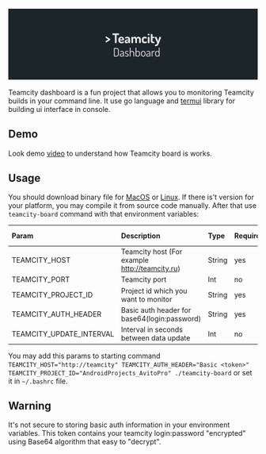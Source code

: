 [![Teamcity board](https://raw.githubusercontent.com/dimorinny/teamcity-board/master/art/logo.png)](https://www.youtube.com/watch?v=STNvU7Z1z5c)

Teamcity dashboard is a fun project that allows you to monitoring Teamcity builds in your command line. It use go language and [termui](https://github.com/gizak/termui) library for building ui interface in console.

## Demo
Look demo [video](https://www.youtube.com/watch?v=STNvU7Z1z5c) to understand how Teamcity board is works.

## Usage
You should download binary file for [MacOS](https://github.com/dimorinny/teamcity-board/releases/download/0.1/darwin-x64.tar.gz) or [Linux](https://github.com/dimorinny/teamcity-board/releases/download/0.1/linux-x64.tar.gz). If there is't version for your platform, you may compile it from source code manually. After that use `teamcity-board` command with that environment variables:

| Param                      |      Description                                       | Type    |  Required | Default Value |
|:---------------------------|:-------------------------------------------------------|:--------|:----------|:--------------|
| TEAMCITY\_HOST             | Teamcity host (For example http://teamcity.ru)         | String  | yes       | no            |
| TEAMCITY\_PORT             | Teamcity port                                          | Int     | no        | 8111          |
| TEAMCITY\_PROJECT\_ID      | Project id which you want to monitor                   | String  | yes       | no            |
| TEAMCITY\_AUTH\_HEADER     | Basic auth header for base64(login:password)           | String  | yes       | no            |
| TEAMCITY\_UPDATE\_INTERVAL | Interval in seconds between data update                | Int     | no        | 15            |

You may add this params to starting command
```TEAMCITY_HOST="http://teamcity" TEAMCITY_AUTH_HEADER="Basic <token>" TEAMCITY_PROJECT_ID="AndroidProjects_AvitoPro" ./teamcity-board```
 or set it in `~/.bashrc` file.

## Warning

It's not secure to storing basic auth information in your environment variables. This token contains your teamcity login:password "encrypted" using Base64 algorithm that easy to "decrypt".
